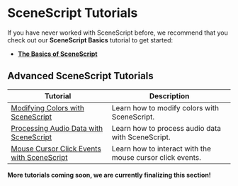 # SceneScript Tutorials

If you have never worked with SceneScript before, we recommend that you check out our **SceneScript Basics** tutorial to get started:

* [**The Basics of SceneScript**](/scene/scenescript/tutorial/basics)

## Advanced SceneScript Tutorials

| Tutorial                | Description   |
|----------------------|---------------|
| [Modifying Colors with SceneScript](/scene/scenescript/tutorial/colors) | Learn how to modify colors with SceneScript. |
| [Processing Audio Data with SceneScript](/scene/scenescript/tutorial/audio) | Learn how to process audio data with SceneScript. |
| [Mouse Cursor Click Events with SceneScript](/scene/scenescript/tutorial/cursor) | Learn how to interact with the mouse cursor click events. |

**More tutorials coming soon, we are currently finalizing this section!**